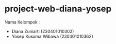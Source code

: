 # project-web-diana-yosep

Nama Kelompok :
- Diana Zuniarti (230401010302)
- Yosep Kusuma Wibawa (230401010362)